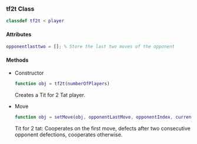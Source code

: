 ### tf2t Class
```matlab
classdef tf2t < player
```
#### Attributes
```matlab
opponentlasttwo = []; % Store the last two moves of the opponent
```
#### Methods
- Constructor
    ```matlab
    function obj = tf2t(numberOfPlayers)
    ```
    Creates a Tit for 2 Tat player.

- Move
    ```matlab
    function obj = setMove(obj, opponentLastMove, opponentIndex, currentRound)
    ```
    Tit for 2 tat: Cooperates on the first move, defects after two consecutive opponent defections, cooperates otherwise.